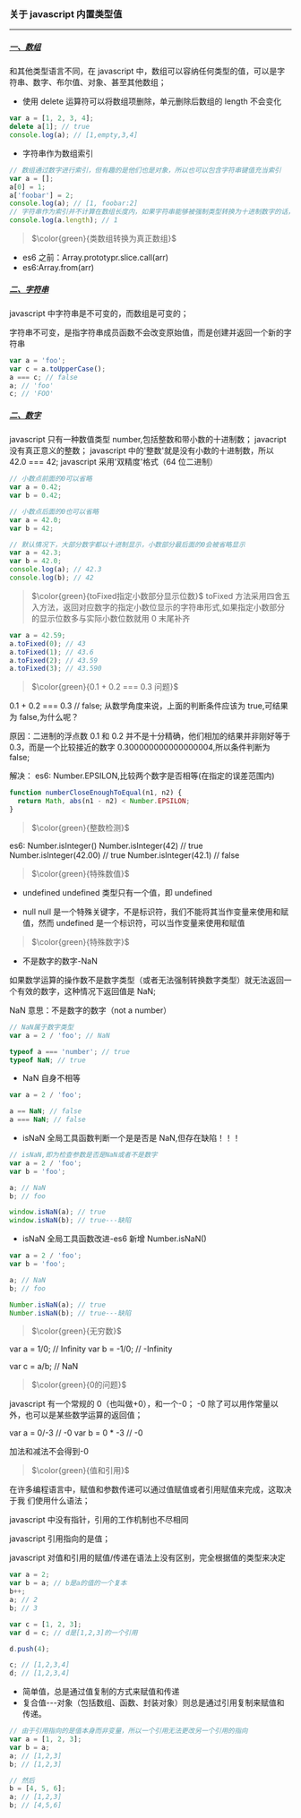 ### 关于 javascript 内置类型值

---

##### [一、数组]()

和其他类型语言不同，在 javascript 中，数组可以容纳任何类型的值，可以是字符串、数字、布尔值、对象、甚至其他数组；

- 使用 delete 运算符可以将数组项删除，单元删除后数组的 length 不会变化

```js
var a = [1, 2, 3, 4];
delete a[1]; // true
console.log(a); // [1,empty,3,4]
```

- 字符串作为数组索引

```js
// 数组通过数字进行索引，但有趣的是他们也是对象，所以也可以包含字符串键值充当索引
var a = [];
a[0] = 1;
a['foobar'] = 2;
console.log(a); // [1, foobar:2]
// 字符串作为索引并不计算在数组长度内，如果字符串能够被强制类型转换为十进制数字的话，此时会被当做数字索引来处理
console.log(a.length); // 1
```

> $\color{green}{类数组转换为真正数组}$

- es6 之前：Array.prototypr.slice.call(arr)
- es6:Array.from(arr)

##### [二、字符串]()

javascript 中字符串是不可变的，而数组是可变的；

字符串不可变，是指字符串成员函数不会改变原始值，而是创建并返回一个新的字符串

```js
var a = 'foo';
var c = a.toUpperCase();
a === c; // false
a; // 'foo'
c; // 'FOO'
```

##### [二、数字]()

javascript 只有一种数值类型 number,包括整数和带小数的十进制数；
javacript 没有真正意义的整数；
javascript 中的'整数'就是没有小数的十进制数，所以 42.0 === 42;
javascript 采用'双精度'格式（64 位二进制）

```js
// 小数点前面的0可以省略
var a = 0.42;
var b = 0.42;

// 小数点后面的0也可以省略
var a = 42.0;
var b = 42;

// 默认情况下，大部分数字都以十进制显示，小数部分最后面的0会被省略显示
var a = 42.3;
var b = 42.0;
console.log(a); // 42.3
console.log(b); // 42
```

> $\color{green}{toFixed指定小数部分显示位数}$
> toFixed 方法采用四舍五入方法，返回对应数字的指定小数位显示的字符串形式,如果指定小数部分的显示位数多与实际小数位数就用 0 末尾补齐

```js
var a = 42.59;
a.toFixed(0); // 43
a.toFixed(1); // 43.6
a.toFixed(2); // 43.59
a.toFixed(3); // 43.590
```

> $\color{green}{0.1 + 0.2 === 0.3 问题}$

0.1 + 0.2 === 0.3 // false;
从数学角度来说，上面的判断条件应该为 true,可结果为 false,为什么呢？

原因：二进制的浮点数 0.1 和 0.2 并不是十分精确，他们相加的结果并非刚好等于 0.3，而是一个比较接近的数字 0.300000000000000004,所以条件判断为 false;

解决：
es6: Number.EPSILON,比较两个数字是否相等(在指定的误差范围内)

```js
function numberCloseEnoughToEqual(n1, n2) {
  return Math, abs(n1 - n2) < Number.EPSILON;
}
```

> $\color{green}{整数检测}$

es6: Number.isInteger()
Number.isInteger(42) // true
Number.isInteger(42.00) // true
Number.isInteger(42.1) // false

> $\color{green}{特殊数值}$

- undefined
  undefined 类型只有一个值，即 undefined

- null
  null 是一个特殊关键字，不是标识符，我们不能将其当作变量来使用和赋值，然而 undefined 是一个标识符，可以当作变量来使用和赋值

> $\color{green}{特殊数字}$

- 不是数字的数字-NaN

如果数学运算的操作数不是数字类型（或者无法强制转换数字类型）就无法返回一个有效的数字，这种情况下返回值是 NaN;

NaN 意思：不是数字的数字（not a number）

```js
// NaN属于数字类型
var a = 2 / 'foo'; // NaN

typeof a === 'number'; // true
typeof NaN; // true
```

- NaN 自身不相等

```js
var a = 2 / 'foo';

a == NaN; // false
a === NaN; // false
```

- isNaN 全局工具函数判断一个是是否是 NaN,但存在缺陷！！！

```js
// isNaN,即为检查参数是否是NaN或者不是数字
var a = 2 / 'foo';
var b = 'foo';

a; // NaN
b; // foo

window.isNaN(a); // true
window.isNaN(b); // true---缺陷
```

- isNaN 全局工具函数改进-es6 新增 Number.isNaN()

```js
var a = 2 / 'foo';
var b = 'foo';

a; // NaN
b; // foo

Number.isNaN(a); // true
Number.isNaN(b); // true---缺陷
```

> $\color{green}{无穷数}$

var a = 1/0; // Infinity
var b = -1/0; // -Infinity

var c = a/b; // NaN

> $\color{green}{0的问题}$

javascript 有一个常规的 0（也叫做+0），和一个-0；
-0 除了可以用作常量以外，也可以是某些数学运算的返回值；

var a = 0/-3 // -0
var b = 0 \* -3 // -0

加法和减法不会得到-0

> $\color{green}{值和引用}$

在许多编程语言中，赋值和参数传递可以通过值赋值或者引用赋值来完成，这取决于我 们使用什么语法；

javascript 中没有指针，引用的工作机制也不尽相同

javascript 引用指向的是值；

javascript 对值和引用的赋值/传递在语法上没有区别，完全根据值的类型来决定

```js
var a = 2;
var b = a; // b是a的值的一个复本
b++;
a; // 2
b; // 3

var c = [1, 2, 3];
var d = c; // d是[1,2,3]的一个引用

d.push(4);

c; // [1,2,3,4]
d; // [1,2,3,4]
```

- 简单值，总是通过值复制的方式来赋值和传递
- 复合值---对象（包括数组、函数、封装对象）则总是通过引用复制来赋值和传递。

```js
// 由于引用指向的是值本身而非变量，所以一个引用无法更改另一个引用的指向
var a = [1, 2, 3];
var b = a;
a; // [1,2,3]
b; // [1,2,3]

// 然后
b = [4, 5, 6];
a; // [1,2,3]
b; // [4,5,6]
```
